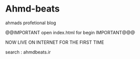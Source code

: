 # Ahmd-beats
ahmads profetional  blog

@@IMPORTANT open index.html for begin IMPORTANT@@@

NOW LIVE ON INTERNET FOR THE FIRST TIME

search : ahmdbeats.ir
